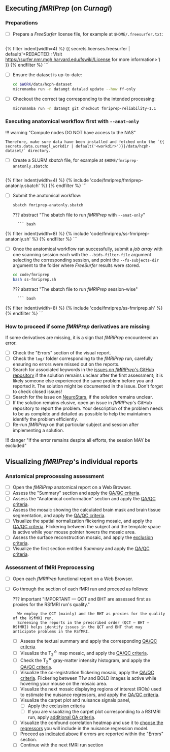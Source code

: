 ## Executing *fMRIPrep* (on *Curnagl*)

### Preparations

- [ ] Prepare a *FreeSurfer* license file, for example at `$HOME/.freesurfer.txt`:

    ``` text
{% filter indent(width=4) %}
{{ secrets.licenses.freesurfer | default('<REDACTED:: Visit https://surfer.nmr.mgh.harvard.edu/fswiki/License for more information>') }}
{% endfilter %}
    ```

- [ ] Ensure the dataset is up-to-date:
    ``` bash
    cd $WORK/data/hcph-dataset
    micromamba run -n datamgt datalad update --how ff-only
    ```
- [ ] Checkout the correct tag corresponding to the intended processing:
    ``` bash
    micromamba run -n datamgt git checkout fmriprep-reliability-1.1
    ```

### Executing anatomical workflow first with `--anat-only`

!!! warning "Compute nodes DO NOT have access to the NAS"

    Therefore, make sure data have been installed and fetched onto the `{{ secrets.data.curnagl_workdir | default('<workdir>')}}/data/hcph-dataset/` directory.

- [ ] Create a SLURM *sbatch* file, for example at `$HOME/fmriprep-anatonly.sbatch`:

    ``` bash
{% filter indent(width=4) %}
{% include 'code/fmriprep/fmriprep-anatonly.sbatch' %}
{% endfilter %}
    ```

- [ ] Submit the anatomical workflow:
    ``` bash
    sbatch fmriprep-anatonly.sbatch
    ```

    ??? abstract "The sbatch file to run *fMRIPrep* with `--anat-only`"

        ``` bash
{% filter indent(width=8) %}
{% include 'code/fmriprep/ss-fmriprep-anatonly.sh' %}
{% endfilter %}
        ```

- [ ] Once the anatomical workflow ran successfully, submit a *job array* with one scanning session each with the `--bids-filter-file` argument selecting the corresponding session, and point the `--fs-subjects-dir` argument to the folder where *FreeSurfer* results were stored.
    ``` bash title="Launch each session through fMRIPrep in parallel"
    cd code/fmriprep
    bash ss-fmriprep.sh
    ```

    ??? abstract "The sbatch file to run *fMRIPrep* session-wise"

        ``` bash
{% filter indent(width=8) %}
{% include 'code/fmriprep/ss-fmriprep.sh' %}
{% endfilter %}
        ```

### How to proceed if some *fMRIPrep* derivatives are missing

If some derivatives are missing, it is a sign that *fMRIPrep* encountered an error.

- [ ] Check the "Errors" section of the visual report.
- [ ] Check the `log/` folder corresponding to the *fMRIPrep* run, carefully ensuring no errors were missed out on the reports.
- [ ] Search for associated keywords in the [issues on *fMRIPrep*'s GitHub repository](https://github.com/nipreps/fmriprep/issues) if the solution remains unclear after the first assessment; it is likely someone else experienced the same problem before you and reported it.
    The solution might be documented in the issue.
    Don't forget to check closed issues!
- [ ] Search for the issue on [NeuroStars](https://neurostars.org/), if the solution remains unclear.
- [ ] If the solution remains elusive, open an issue in *fMRIPrep*'s GitHub repository to report the problem.
    Your description of the problem needs to be as complete and detailed as possible to help the maintainers identify the problem efficiently.
- [ ] Re-run *fMRIPrep* on that particular subject and session after implementing a solution.

!!! danger "If the error remains despite all efforts, the session MAY be excluded"

## Visualizing *fMRIPrep*'s individual reports

### Anatomical preprocessing assessment

- [ ] Open the *fMRIPrep* anatomical report on a Web Browser.
- [ ] Assess the "Summary" section and apply the [QA/QC criteria](qaqc-criteria-preprocessed.md#summary).
- [ ] Assess the "Anatomical conformation" section and apply the [QA/QC criteria](qaqc-criteria-preprocessed.md#anatomical-conformation).
- [ ] Assess the mosaic showing the calculated brain mask and brain tissue segmentation, and apply the [QA/QC criteria](qaqc-criteria-preprocessed.md#brain-mask-and-brain-tissue-segmentation-of-the-t1w).
- [ ] Visualize the spatial normalization flickering mosaic, and apply the [QA/QC criteria](qaqc-criteria-preprocessed.md#spatial-normalization-of-the-anatomical-t1w-reference).
    Flickering between the subject and the template space is active while your mouse pointer hovers the mosaic area.
- [ ] Assess the surface reconstruction mosaic, and apply the [exclusion criteria](qaqc-criteria-preprocessed.md#surface-reconstruction).
- [ ] Visualize the first section entitled *Summary* and apply the [QA/QC criteria](qaqc-criteria-preprocessed.md#summary).

### Assessment of fMRI Preprocessing

- [ ] Open each *fMRIPrep* functional report on a Web Browser.
- [ ] Go through the section of each fMRI run and proceed as follows:

    ??? important "IMPORTANT — QCT and BHT are assessed first as proxies for the RSfMRI run's quality."

        We employ the QCT (mainly) and the BHT as proxies for the quality of the RSfMRI run.
        Screening the reports in the prescribed order (QCT — BHT — RSfMRI) helps identify issues in the QCT and BHT that may anticipate problems in the RSfMRI.

    - [ ] Assess the textual summary and apply the corresponding [QA/QC criteria](qaqc-criteria-preprocessed.md#textual-summary).
    - [ ] Visualize the T<sub>2</sub><sup>☆</sup> map mosaic, and apply the [QA/QC criteria](qaqc-criteria-preprocessed.md#t2-map).
    - [ ] Check the T<sub>2</sub><sup>☆</sup> gray-matter intensity histogram, and apply the [QA/QC criteria](qaqc-criteria-preprocessed.md#t2-gray-matter-values).
    - [ ] Visualize the co-registration flickering mosaic, apply the [QA/QC criteria](qaqc-criteria-preprocessed.md#alignment-of-functional-and-anatomical-mri-data).
        Flickering between T1w and BOLD images is active while hovering your mouse on the mosaic area.
    - [ ] Visualize the next mosaic displaying regions of interest (ROIs) used to estimate the nuisance regressors, and apply the [QA/QC criteria](qaqc-criteria-preprocessed.md#brain-mask-and-anatomicaltemporal-compcor-rois).
    - [ ] Visualize the carpet plot and nuisance signals panel,
        - [ ] Apply the [exclusion criteria](qaqc-criteria-preprocessed.md#bold-summary-1)
        - [ ] If you are visualizing the carpet plot corresponding to a RSfMRI run, apply [additional QA criteria](qaqc-criteria-preprocessed.md#qa-criteria-specifically-for-rsfmri).
    - [ ] Visualize the confound correlation heatmap and use it to [choose the regressors](qaqc-criteria-preprocessed.md#correlations-between-nuisance-regressors)
        you will include in the nuisance regression model.
    - [ ] Proceed as [indicated above](preprocessing.md#how-to-proceed-if-some-fmriprep-derivatives-are-missing) if errors are reported within the "Errors" section.
    - [ ] Continue with the next fMRI run section
